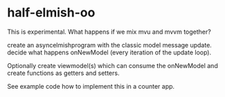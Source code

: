 # half-elmish-oo

This is experimental.
What happens if we mix mvu and mvvm together?

create an asyncelmishprogram with the classic model message update.
decide what happens onNewModel (every iteration of the update loop).

Optionally create viewmodel(s) which can consume the onNewModel and create functions as getters and setters.

See example code how to implement this in a counter app.
